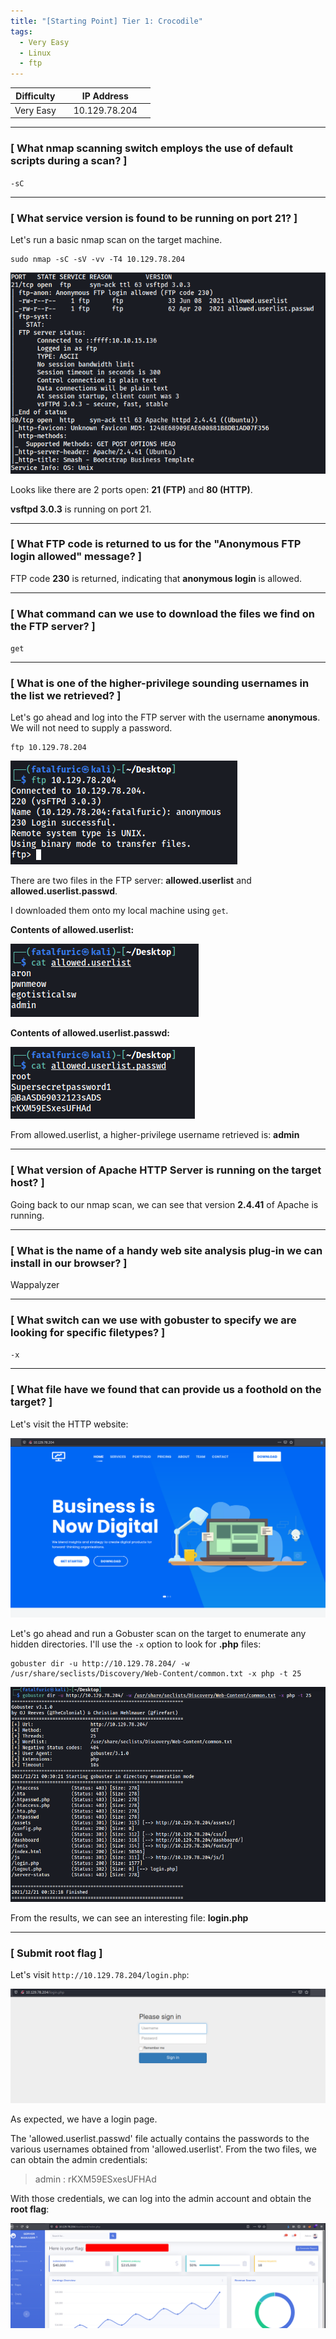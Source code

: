 ```yaml
---
title: "[Starting Point] Tier 1: Crocodile"
tags:
  - Very Easy
  - Linux
  - ftp
---
```


| Difficulty |  |  IP Address   |  |
| :--------: |--| :-----------: |--|
|  Very Easy |  | 10.129.78.204 |  |

---

### [ What nmap scanning switch employs the use of default scripts during a scan? ]

`-sC`

---

### [ What service version is found to be running on port 21? ]

Let's run a basic nmap scan on the target machine.

```
sudo nmap -sC -sV -vv -T4 10.129.78.204
```

![screenshot1](../assets/images/crocodile/screenshot1.png)

Looks like there are 2 ports open: **21 (FTP)** and **80 (HTTP)**.

**vsftpd 3.0.3** is running on port 21.

---

### [ What FTP code is returned to us for the "Anonymous FTP login allowed" message? ]

FTP code **230** is returned, indicating that **anonymous login** is allowed.

---

### [ What command can we use to download the files we find on the FTP server? ]

`get`

---

### [ What is one of the higher-privilege sounding usernames in the list we retrieved? ]

Let's go ahead and log into the FTP server with the username **anonymous**. We will not need to supply a password.

```
ftp 10.129.78.204
```

![screenshot2](../assets/images/crocodile/screenshot2.png)

There are two files in the FTP server: **allowed.userlist** and **allowed.userlist.passwd**.

I downloaded them onto my local machine using `get`.

**Contents of allowed.userlist:**

![screenshot3](../assets/images/crocodile/screenshot3.png)

**Contents of allowed.userlist.passwd:**

![screenshot4](../assets/images/crocodile/screenshot4.png)

From allowed.userlist, a higher-privilege username retrieved is: **admin**

---

### [ What version of Apache HTTP Server is running on the target host? ]

Going back to our nmap scan, we can see that version **2.4.41** of Apache is running.

---

### [ What is the name of a handy web site analysis plug-in we can install in our browser? ]

Wappalyzer

---

### [ What switch can we use with gobuster to specify we are looking for specific filetypes? ]

`-x`

---

### [ What file have we found that can provide us a foothold on the target? ]

Let's visit the HTTP website:

![screenshot5](../assets/images/crocodile/screenshot5.png)

Let's go ahead and run a Gobuster scan on the target to enumerate any hidden directories. I'll use the `-x` option to look for **.php** files:

```
gobuster dir -u http://10.129.78.204/ -w /usr/share/seclists/Discovery/Web-Content/common.txt -x php -t 25
```

![screenshot7](../assets/images/crocodile/screenshot7.png)

From the results, we can see an interesting file: **login.php**

---

### [ Submit root flag ]

Let's visit `http://10.129.78.204/login.php`:

![screenshot6](../assets/images/crocodile/screenshot6.png)

As expected, we have a login page.

The 'allowed.userlist.passwd' file actually contains the passwords to the various usernames obtained from 'allowed.userlist'. From the two files, we can obtain the admin credentials:

> admin : rKXM59ESxesUFHAd

With those credentials, we can log into the admin account and obtain the **root flag**:

![screenshot8](../assets/images/crocodile/screenshot8.png)
